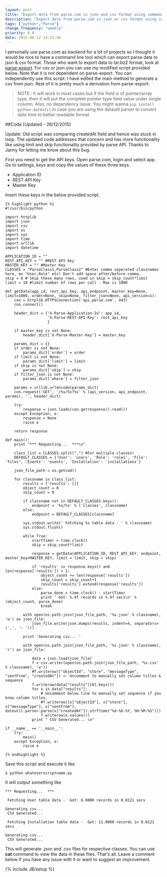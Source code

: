 ```yaml
---
layout: post
title: "Export data from parse.com in json and csv format using command line [Python]"
description: "Export data from parse.com in json or csv format using command line."
tags: ["python","Parse"]
change_frequency: "weekly"
priority: 0.8
date: 2015-08-12 14:23:56
---
```


I personally use parse.com as backend for a lot of projects so I thought it would be nice to have a command line tool which can export parse data to json & csv format. Those who want to export data to tar.bz2 format, look at [parse-export](https://github.com/expa/parse-export). For csv or json you can use my modified script provided below. Note that it is not dependent on parse-export. You can independently use this script. I have edited the main method to generate a csv from json. Rest of it is pretty much a derivation from parse-export.

> NOTE : It will work in most cases but if the field is of pointer/array type, then it will put the complete pointer type field value under single column. Also, no dependency issue. You might wanna `pip install python-dateutil` in case you are using the datautil.parser to convert date time to better readable format.

##Code [Updated - 26/12/2015]

Update: Old script was comparing createdAt field and hence was stuck in loop. The updated code addresses that concern and has more functionality like using limit and skip functionality provided by parse API. Thanks to Janny for letting me know about this bug.

First you need to get the API keys. Open parse.com, login and select app. Go to settings, keys and copy the values of these three keys.

* Application ID
* REST API Key
* Master Key

Insert these keys in the below provided script.

 	{% highlight python %}
	#!/usr/bin/python

	import httplib
	import json
	import csv
	import os
	import sys
	import time
	import urllib
	import datetime

	APPLICATION_ID = ""
	REST_API_KEY = "" #REST API Key
	MASTER_KEY = "" #Master Key
	CLASSES = "ParseClass1,ParseClass2" #Enter comma seperated classnames here, ex "User,Role" etc! Don't add space after/before comma.
	skip = 0 # Skip these many rows, used in skip = skip_count*limit
	limit = 10 #limit number of rows per call - Max is 1000

	def getData(app_id, rest_api_key, api_endpoint, master_key=None, limit=1000, order=None, skip=None, filter_json=None, api_version=1):
	    con = httplib.HTTPSConnection('api.parse.com', 443)
	    con.connect()

	    header_dict = {'X-Parse-Application-Id': app_id,
	                   'X-Parse-REST-API-Key': rest_api_key
	                   }

	    if master_key is not None:
	        header_dict['X-Parse-Master-Key'] = master_key

	    params_dict = {}
	    if order is not None:
	        params_dict['order'] = order
	    if limit is not None:
	        params_dict['limit'] = limit
	    if skip is not None:
	        params_dict['skip'] = skip
	    if filter_json is not None:
	        params_dict['where'] = filter_json

	    params = urllib.urlencode(params_dict)
	    con.request('GET', '/%s/%s?%s' % (api_version, api_endpoint, params), '', header_dict)

	    try:
	        response = json.loads(con.getresponse().read())
	    except Exception, e:
	        response = None
	        raise e

	    return response

	def main():
	    print "*** Requesting...  ***\n"

	    class_list = CLASSES.split(",") #For multiple classes!
	    DEFAULT_CLASSES = {'User': 'users', 'Role': 'roles', 'File': 'files', 'Events': 'events', 'Installation': 'installations'}

	    json_file_path = os.getcwd()

	    for classname in class_list:
	        results = {'results': []}
	        object_count = 0
	        skip_count = 0

	        if classname not in DEFAULT_CLASSES.keys():
	            endpoint = '%s/%s' % ('classes', classname)
	        else:
	            endpoint = DEFAULT_CLASSES[classname]

	        sys.stdout.write(' Fetching %s table data - ' % classname)
	        sys.stdout.flush()

	        while True:
	            startTimer = time.clock()
	            skip = skip_count*limit

	            response = getData(APPLICATION_ID, REST_API_KEY, endpoint, master_key=MASTER_KEY, limit = limit, skip = skip)

	            if 'results' in response.keys() and len(response['results']) > 1:
	                object_count += len(response['results'])
	                skip_count = skip_count+1
	                results['results'].extend(response['results'])
	            else:
	                parse_done = time.clock() - startTimer
	                print ' Got: %.4f records in %.4f secs\n' % (object_count, parse_done)
	                break

	        with open(os.path.join(json_file_path, '%s.json' % classname), 'w') as json_file:
	            json_file.write(json.dumps(results, indent=4, separators=(',', ': ')))

	        print 'Generating csv... '

	        with open(os.path.join(json_file_path, '%s.json' % classname), 'r') as json_file:

	            data = json.load(json_file)
	            f = csv.writer(open(os.path.join(json_file_path, '%s.csv' % classname), 'w'))
	            #f.writerow(["objectId", "store", "messageType", "sentFrom", "createdAt"]) <- Uncomment to manually set column titles & sequence
	            f.writerow(data["results"][0].keys())
	            for x in data["results"]:
	                # Uncomment below line to manually set sequence if you know column titles.
	                #f.writerow([x["objectId"], x["store"], x["messageType"], x["sentFrom"], dateutil.parser.parse(x["createdAt"]).strftime("%d-%b-%Y, %H:%M:%S")])
	                f.writerow(x.values())
	            print " CSV Generated... \n"

	if __name__ == '__main__':
	    try:
	        main()
	    except Exception, e:
	        raise e

	{% endhighlight %}

Save this script and execute it like

	$ python whateverscriptname.py

It will output something like

	*** Requesting...  ***

	 Fetching User table data -  Got: 6.0000 records in 0.0121 secs

	Generating csv...
	 CSV Generated...

	 Fetching Installation table data -  Got: 11.0000 records in 0.0121 secs

	Generating csv...
	 CSV Generated...

This will generate .json and .csv files for respective classes. You can use **cat** command to view the data in these files. That's all. Leave a comment below if you have any issue with it or want to suggest an improvement.


{% include JB/setup %}
